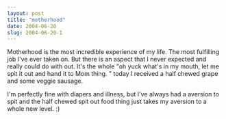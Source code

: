```yaml
---
layout: post
title: "motherhood"
date: 2004-06-20
slug: 2004-06-20-1
---
```


Motherhood is the most incredible experience of my life.  The most fulfilling job I&apos;ve ever taken on.  But there is an aspect that I never expected and really could do with out.  It&apos;s the whole &quot;oh yuck what&apos;s in my mouth, let me spit it out and hand it to Mom thing. &quot;  today I received a half chewed grape and some veggie sausage. 

I&apos;m perfectly fine with diapers and illness, but I&apos;ve always had a aversion to spit and the half chewed spit out food thing just takes my aversion to a whole new level. :)

